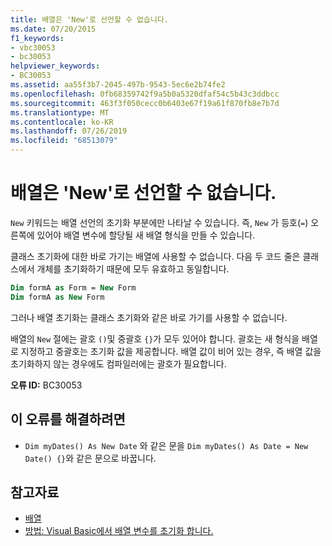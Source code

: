 ```yaml
---
title: 배열은 'New'로 선언할 수 없습니다.
ms.date: 07/20/2015
f1_keywords:
- vbc30053
- bc30053
helpviewer_keywords:
- BC30053
ms.assetid: aa55f3b7-2045-497b-9543-5ec6e2b74fe2
ms.openlocfilehash: 0fb68359742f9a5b0a5320dfaf54c5b43c3ddbcc
ms.sourcegitcommit: 463f3f050cecc0b6403e67f19a61f870fb8e7b7d
ms.translationtype: MT
ms.contentlocale: ko-KR
ms.lasthandoff: 07/26/2019
ms.locfileid: "68513079"
---
```

# <a name="arrays-cannot-be-declared-with-new"></a>배열은 'New'로 선언할 수 없습니다.

`New` 키워드는 배열 선언의 초기화 부분에만 나타날 수 있습니다. 즉, `New` 가 등호(`=`) 오른쪽에 있어야 배열 변수에 할당될 새 배열 형식을 만들 수 있습니다.

클래스 초기화에 대한 바로 가기는 배열에 사용할 수 없습니다. 다음 두 코드 줄은 클래스에서 개체를 초기화하기 때문에 모두 유효하고 동일합니다.

```vb
Dim formA as Form = New Form
Dim formA as New Form
```

그러나 배열 초기화는 클래스 초기화와 같은 바로 가기를 사용할 수 없습니다.

배열의 `New` 절에는 괄호 `()`및 중괄호 `{}`가 모두 있어야 합니다. 괄호는 새 형식을 배열로 지정하고 중괄호는 초기화 값을 제공합니다. 배열 값이 비어 있는 경우, 즉 배열 값을 초기화하지 않는 경우에도 컴파일러에는 괄호가 필요합니다.

**오류 ID:** BC30053

## <a name="to-correct-this-error"></a>이 오류를 해결하려면

- `Dim myDates() As New Date` 와 같은 문을 `Dim myDates() As Date = New Date() {}`와 같은 문으로 바꿉니다.

## <a name="see-also"></a>참고자료

- [배열](../../visual-basic/programming-guide/language-features/arrays/index.md)
- [방법: Visual Basic에서 배열 변수를 초기화 합니다.](../../visual-basic/programming-guide/language-features/arrays/how-to-initialize-an-array-variable.md)

